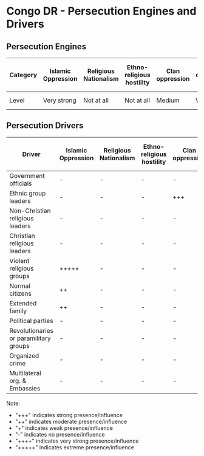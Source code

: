 # Congo DR - Persecution Engines and Drivers

## Persecution Engines

| Category | Islamic Oppression | Religious Nationalism | Ethno-religious hostility | Clan oppression | Christian denominational oppression | Communist and post-Communist oppression | Secular intolerance | Dictatorial paranoia | Organized corruption and crime |
|----------|-------------------|----------------------|---------------------------|-----------------|-------------------------------------|------------------------------------------|---------------------|---------------------|------------------------------|
| Level | Very strong | Not at all | Not at all | Medium | Weak | Not at all | Not at all | Medium | Very strong |

## Persecution Drivers

| Driver | Islamic Oppression | Religious Nationalism | Ethno-religious hostility | Clan oppression | Christian denominational oppression | Communist and post-Communist oppression | Secular intolerance | Dictatorial paranoia | Organized corruption and crime |
|--------|-------------------|----------------------|---------------------------|-----------------|-------------------------------------|------------------------------------------|---------------------|---------------------|------------------------------|
| Government officials | - | - | - | - | - | - | - | +++ | +++ |
| Ethnic group leaders | - | - | - | +++ | - | - | - | - | - |
| Non-Christian religious leaders | - | - | - | - | - | - | - | - | - |
| Christian religious leaders | - | - | - | - | ++ | - | - | - | - |
| Violent religious groups | +++++ | - | - | - | - | - | - | - | - |
| Normal citizens | ++ | - | - | - | - | - | - | - | - |
| Extended family | ++ | - | - | - | - | - | - | - | - |
| Political parties | - | - | - | - | ++ | - | - | - | - |
| Revolutionaries or paramilitary groups | - | - | - | - | - | - | - | - | ++++ |
| Organized crime | - | - | - | - | - | - | - | - | +++++ |
| Multilateral org. & Embassies | - | - | - | - | - | - | - | - | - |

Note: 
- "+++" indicates strong presence/influence
- "++" indicates moderate presence/influence
- "+" indicates weak presence/influence
- "-" indicates no presence/influence
- "++++" indicates very strong presence/influence
- "+++++" indicates extreme presence/influence